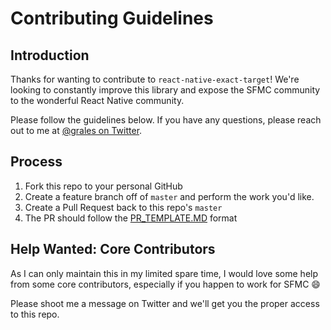 # Contributing Guidelines

## Introduction

Thanks for wanting to contribute to `react-native-exact-target`!  We're looking to constantly improve this library and expose the SFMC community to the wonderful React Native community.

Please follow the guidelines below.  If you have any questions, please reach out to me at [@grales on Twitter](https://twitter.com/grales).

## Process

1. Fork this repo to your personal GitHub
2. Create a feature branch off of `master` and perform the work you'd like.
3. Create a Pull Request back to this repo's `master`
4. The PR should follow the [PR_TEMPLATE.MD](PR_TEMPLATE.MD) format

## Help Wanted: Core Contributors

As I can only maintain this in my limited spare time, I would love some help from some core contributors, especially if you happen to work for SFMC :smile:  

Please shoot me a message on Twitter and we'll get you the proper access to this repo.

